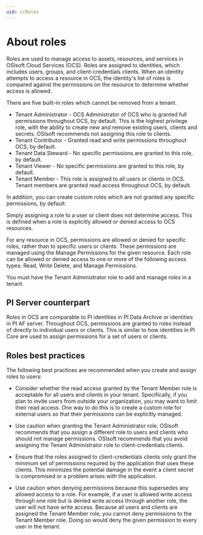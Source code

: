 ```yaml
---
uid: ccRoles
---
```

# About roles

Roles are used to manage access to assets, resources, and services in OSIsoft Cloud Services (OCS). Roles are assigned to identities, which includes users, groups, and client-credentials clients. When an identity attempts to access a resource in OCS, the identity's list of roles is compared against the permissions on the resource to determine whether access is allowed.


There are five built-in roles which cannot be removed from a tenant.

- Tenant Administrator - OCS Administrator of OCS who is granted full permissions throughout OCS, by default. This is the highest privilege role, with the ability to create new and remove existing users, clients and secrets. OSIsoft recommends not assigning this role to clients.
- Tenant Contributor - Granted read and write permissions throughout OCS, by default.
- Tenant Data Steward - No specific permissions are granted to this role, by default.
- Tenant Viewer - No specific permissions are granted to this role, by default.
- Tenant Member - This role is assigned to all users or clients in OCS. Tenant members are granted read access throughout OCS, by default.

In addition, you can create custom roles which are not granted any specific permissions, by default. 

Simply assigning a role to a user or client does not determine access. This is defined when a role is explicitly allowed or denied access to OCS resources.

For any resource in OCS, permissions are allowed or denied for specific roles, rather than to specific users or clients. These permissions are managed using the Manage Permissions for the given resource. Each role can be allowed or denied access to one or more of the following access types: Read, Write Delete, and Manage Permissions.

You must have the Tenant Administrator role to add and manage roles in a tenant.

## <a name="roles-pi-server"></a>PI Server counterpart

Roles in OCS are comparable to PI identities in PI Data Archive or identities in PI AF server. Throughout OCS, permissions are granted to roles instead of directly to individual users or clients. This is similar to how identities in PI Core are used to assign permissions for a set of users or clients.

## <a name="roles-bp"></a>Roles best practices

The following best practices are recommended when you create and assign roles to users:

- Consider whether the read access granted by the Tenant Member role is acceptable for all users and clients in your tenant. Specifically, if you plan to invite users from outside your organization, you may want to limit their read access. One way to do this is to create a custom role for external users so that their permissions can be explicitly managed.

- Use caution when granting the Tenant Administrator role. OSIsoft recommends that you assign a different role to users and clients who should not manage permissions. OSIsoft recommends that you avoid assigning the Tenant Administrator role to client-credentials clients.

- Ensure that the roles assigned to client-credentials clients only grant the minimum set of permissions required by the application that uses these clients. This minimizes the potential damage in the event a client secret is compromised or a problem arises with the application.

- Use caution when denying permissions because this supersedes any allowed access to a role. For example, if a user is allowed write access through one role but is denied write access through another role, the user will not have write access. Because all users and clients are assigned the Tenant Member role, you cannot deny permissions to the Tenant Member role. Doing so would deny the given permission to every user in the tenant.

